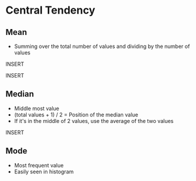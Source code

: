 # Central Tendency

## Mean

- Summing over the total number of values and dividing by the number of values

INSERT

INSERT

## Median

- Middle most value
- (total values + 1) / 2 = Position of the median value
- If it's in the middle of 2 values, use the average of the two values

INSERT

## Mode

- Most frequent value
- Easily seen in histogram
